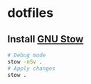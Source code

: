 # dotfiles

## Install [GNU Stow](https://www.gnu.org/software/stow/)

```bash
# Debug mode
stow -nSv .
# Apply changes
stow .
```
